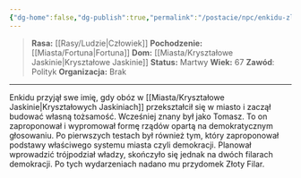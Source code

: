 ```yaml
---
{"dg-home":false,"dg-publish":true,"permalink":"/postacie/npc/enkidu-zloty-filar/","dgPassFrontmatter":true}
---
```


> **Rasa:** [[Rasy/Ludzie\|Człowiek]]
> **Pochodzenie:** [[Miasta/Fortuna\|Fortuna]]
> **Dom:** [[Miasta/Kryształowe Jaskinie\|Kryształowe Jaskinie]]
> **Status:** Martwy
> **Wiek:** 67
> **Zawód**: Polityk
> **Organizacja:** Brak

---

Enkidu przyjął swe imię, gdy obóz w [[Miasta/Kryształowe Jaskinie\|Kryształowych Jaskiniach]] przekształcił się w miasto i zaczął budować własną tożsamość. Wcześniej znany był jako Tomasz. To on zaproponował i wypromował formę rządów opartą na demokratycznym głosowaniu. Po pierwszych testach był również tym, który zaproponował podstawy właściwego systemu miasta czyli demokracji. Planował wprowadzić trójpodział władzy, skończyło się jednak na dwóch filarach demokracji. Po tych wydarzeniach nadano mu przydomek Złoty Filar.